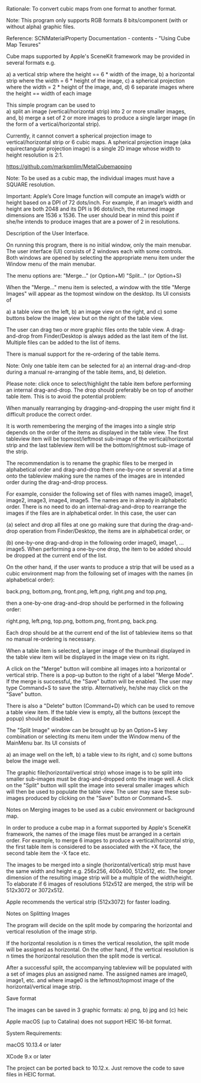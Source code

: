 Rationale: To convert cubic maps from one format to another format.

Note: This program only supports RGB formats 8 bits/component (with or without alpha) graphic files.

Reference: SCNMaterialProperty Documentation - contents - "Using Cube Map Texures" 

Cube maps supported by Apple's SceneKit framework may be provided in several formats e.g. 

a) a vertical strip where the height == 6 * width of the image,
b) a horizontal strip where the width = 6 * height of the image,
c) a spherical projection where the width = 2 * height of the image, and,
d) 6 separate images where the height == width of each image


This simple program can be used to  
a) split an image (vertical/horizontal strip) into 2 or more smaller images, and,
b) merge a set of 2 or more images to produce a single larger image (in the form of a vertical/horizontal strip).

Currently, it cannot convert a spherical projection image to vertical/horizontal strip or 6 cubic maps. A spherical projection image (aka equirectangular projection image) is a single 2D image whose width to height resolution is 2:1.

https://github.com/markpmlim/MetalCubemapping



Note: To be used as a cubic map, the individual images must have a SQUARE resolution. 

Important: Apple’s Core Image function will compute an image’s width or height based on a DPI of 72 dots/inch. For example, if an image’s width and height are both 2048 and its DPI is 96 dots/inch, the returned image dimensions are 1536 x 1536. The user should bear in mind this point if she/he intends to produce images that are a power of 2 in resolutions.


Description of the User Interface.

On running this program, there is no initial window, only the main menubar. The user interface (UI) consists of 2 windows each with some controls. Both windows are opened by selecting the appropriate menu item under the Window menu of the main menubar.

The menu options are:
	"Merge..." (or Option+M)
	"Split..." (or Option+S)



When the "Merge..." menu item is selected, a window with the title "Merge Images" will appear as the topmost window on the desktop. Its UI consists of

a) a table view on the left,
b) an image view on the right, and
c) some buttons below the image view but on the right of the table view.

The user can drag two or more graphic files onto the table view. A drag-and-drop from Finder/Desktop is always added as the last item of the list. Multiple files can be added to the list of items.

There is manual support for the re-ordering of the table items.

Note: Only one table item can be selected for 
a) an internal drag-and-drop during a manual re-arranging of the table items, and,
b) deletion.


Please note: click once to select/highlight the table item before performing an internal drag-and-drop. The drop should preferably be on top of another table item. This is to avoid the potential problem:

When manually rearranging by dragging-and-dropping the user might find it difficult produce the correct order.

It is worth remembering the merging of the images into a single strip depends on the order of the items as displayed in the table view. The first tableview item will be topmost/leftmost sub-image of the vertical/horizontal strip and the last tableview item will be the bottom/rightmost sub-image of the strip.

The recommendation is to rename the graphic files to be merged in alphabetical order and drag-and-drop them one-by-one or several at a time onto the tableview making sure the names of the images are in intended order during the drag-and-drop process.

For example, consider the following set of files with names image0, image1, image2, image3, image4, image5. The names are in already in alphabetic order. There is no need to do an internal-drag-and-drop to rearrange the images if the files are in alphabetical order. In this case, the user can

(a) select and drop all files at one go making sure that during the drag-and-drop operation from Finder/Desktop, the items are in alphabetical order, or

(b) one-by-one drag-and-drop in the following order image0, image1, ... image5. When performing a one-by-one drop, the item to be added should be dropped at the current end of the list.

On the other hand, if the user wants to produce a strip that will be used as a cubic environment map from the following set of images with the names (in alphabetical order):

   back.png, bottom.png, front.png, left.png, right.png and top.png,

then a one-by-one drag-and-drop should be performed in the following order:

   right.png, left.png, top.png, bottom.png, front.png, back.png.


Each drop should be at the current end of the list of tableview items so that no manual re-ordering is necessary.


When a table item is selected, a larger image of the thumbnail displayed in the table view item will be displayed in the image view on its right.

A click on the "Merge" button will combine all images into a horizontal or vertical strip. There is a pop-up button to the right of a label "Merge Mode". If the merge is successful, the "Save" button will be enabled. The user may type Command+S to save the strip. Alternatively, he/she may click on the "Save" button.

There is also a "Delete" button (Command+D) which can be used to remove a table view item. If the table view is empty, all the buttons (except the popup) should be disabled.



The "Split Image" window can be brought up by an Option+S key combination or selecting its menu item under the Window menu of the MainMenu bar. Its UI consists of

a) an image well on the left,
b) a table view to its right, and
c) some buttons below the image well.

The graphic file(horizontal/vertical strip) whose image is to be split into smaller sub-images must be drag-and-dropped onto the image well. A click on the "Split" button will split the image into several smaller images which will then be used to populate the table view. The user may save these sub-images produced by clicking on the "Save" button or Command+S.



Notes on Merging images to be used as a cubic environment or background map.

In order to produce a cube map in a format supported by Apple's SceneKit framework, the names of the image files must be arranged in a certain order. For example, to merge 6 images to produce a vertical/horizontal strip, the first table item is considered to be associated with the +X face, the second table item the -X face etc. 

The images to be merged into a single (horizontal/vertical) strip must have the same width and height e.g. 256x256, 400x400, 512x512, etc. The longer dimension of the resulting image strip will be a multiple of the width/height. To elaborate if 6 images of resolutions 512x512 are merged, the strip will be 512x3072 or 3072x512.

Apple recommends the vertical strip (512x3072) for faster loading.


Notes on Splitting Images

The program will decide on the split mode by comparing the horizontal and vertical resolution of the image strip.

If the horizontal resolution is n times the vertical resolution, the split mode will be assigned as horizontal. On the other hand, if the vertical resolution is n times the horizontal resolution then the split mode is vertical.

After a successful split, the accompanying tableview will be populated with a set of images plus an assigned name. The assigned names are image0, image1, etc. and where image0 is the leftmost/topmost image of the horizontal/vertical image strip.


Save format

The images can be saved in 3 graphic formats:
a) png, b) jpg and (c) heic

Apple macOS (up to Catalina) does not support HEIC 16-bit format.


System Requirements:

macOS 10.13.4 or later

XCode 9.x or later

The project can be ported back to 10.12.x. Just remove the code to save files in HEIC format.
